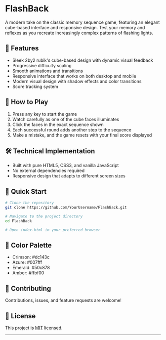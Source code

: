 # FlashBack

A modern take on the classic memory sequence game, featuring an elegant cube-based interface and responsive design. Test your memory and reflexes as you recreate increasingly complex patterns of flashing lights.

## 🌟 Features

- Sleek 2by2 rubik's cube-based design with dynamic visual feedback
- Progressive difficulty scaling
- Smooth animations and transitions
- Responsive interface that works on both desktop and mobile
- Modern visual design with shadow effects and color transitions
- Score tracking system

## 🎯 How to Play

1. Press any key to start the game
2. Watch carefully as one of the cube faces illuminates
3. Click the faces in the exact sequence shown
4. Each successful round adds another step to the sequence
5. Make a mistake, and the game resets with your final score displayed

## 🛠️ Technical Implementation

- Built with pure HTML5, CSS3, and vanilla JavaScript
- No external dependencies required
- Responsive design that adapts to different screen sizes

## 🚀 Quick Start

```bash
# Clone the repository
git clone https://github.com/YourUsername/FlashBack.git

# Navigate to the project directory
cd FlashBack

# Open index.html in your preferred browser
```

## 🎨 Color Palette

- Crimson: #dc143c
- Azure: #007fff
- Emerald: #50c878
- Amber: #ffbf00

## 🤝 Contributing

Contributions, issues, and feature requests are welcome! 

## 📝 License

This project is [MIT](link-to-license) licensed.

---

